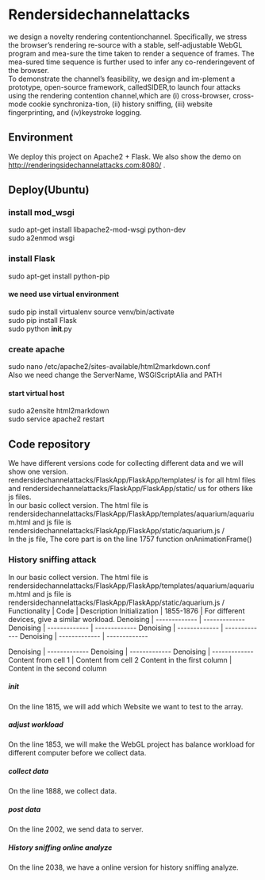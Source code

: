 # Rendersidechannelattacks  
we design a novelty rendering contentionchannel. Specifically, we stress the browser’s rendering re-source with a stable, self-adjustable WebGL program and mea-sure the time taken to render a sequence of frames. The mea-sured time sequence is further used to infer any co-renderingevent of the browser.  
To demonstrate the channel’s feasibility, we design and im-plement a prototype, open-source framework, calledSIDER,to launch four attacks using the rendering contention channel,which are (i) cross-browser, cross-mode cookie synchroniza-tion, (ii) history sniffing, (iii) website fingerprinting, and (iv)keystroke logging.  
## Environment  
We deploy this project on Apache2 + Flask. We also show the demo on http://renderingsidechannelattacks.com:8080/ . 
## Deploy(Ubuntu)
### install mod_wsgi
sudo apt-get install libapache2-mod-wsgi python-dev  
sudo a2enmod wsgi  
### install Flask
sudo apt-get install python-pip  
#### we need use virtual environment  
sudo pip install virtualenv 
source venv/bin/activate   
sudo pip install Flask   
sudo python __init__.py 
### create apache
sudo nano /etc/apache2/sites-available/html2markdown.conf  
Also we need change the ServerName, WSGIScriptAlia and PATH  
#### start virtual host
sudo a2ensite html2markdown  
sudo service apache2 restart  

## Code repository
We have different versions code for collecting different data and we will show one version.  
rendersidechannelattacks/FlaskApp/FlaskApp/templates/ is for all html files and rendersidechannelattacks/FlaskApp/FlaskApp/static/ us for others like js files.  
In our basic collect version. The html file is rendersidechannelattacks/FlaskApp/FlaskApp/templates/aquarium/aquarium.html and js file is rendersidechannelattacks/FlaskApp/FlaskApp/static/aquarium.js /    
In the js file, The core part is on the line 1757 function onAnimationFrame()

### History sniffing attack
In our basic collect version. The html file is rendersidechannelattacks/FlaskApp/FlaskApp/templates/aquarium/aquarium.html and js file is rendersidechannelattacks/FlaskApp/FlaskApp/static/aquarium.js /   
Functionality | Code | Description
Initialization | 1855-1876 | For different devices, give a similar workload.
Denoising | ------------- | -------------
Denoising | ------------- | -------------
Denoising | ------------- | -------------
Denoising | ------------- | -------------

Denoising | ------------- 
Denoising | ------------- 
Denoising | ------------- 
Content from cell 1 | Content from cell 2
Content in the first column | Content in the second column

##### init
On the line 1815, we will add which Website we want to test to the array. 
##### adjust workload
On the line 1853, we will make the WebGL project has balance workload for different computer before we collect data. 
##### collect data
On the line 1888, we collect data.
##### post data
On the line 2002, we send data to server.
##### History sniffing online analyze
On the line 2038, we have a online version for history sniffing analyze.
